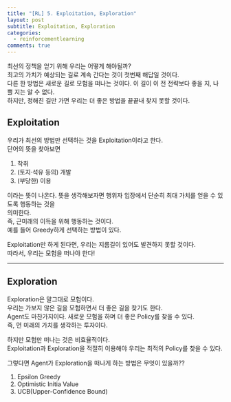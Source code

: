 ```yaml
---
title: "[RL] 5. Exploitation, Exploration"
layout: post
subtitle: Exploitation, Exploration
categories:
  - reinforcementlearning
comments: true
---
```


최선의 정책을 얻기 위해 우리는 어떻게 해야될까?  
최고의 가치가 예상되는 길로 계속 간다는 것이 첫번째 해답일 것이다.  
다른 한 방법은 새로운 길로 모험을 떠나는 것이다. 이 길이 이 전 전략보다 좋을 지, 나쁠 지는 알 수 없다.   
하지만, 정해진 길만 가면 우리는 더 좋은 방법을 끝끝내 찾지 못할 것이다.   
   
## Exploitation
우리가 최선의 방법만 선택하는 것을 Exploitation이라고 한다.   
단어의 뜻을 찾아보면   
1. 착취
2. (토지·석유 등의) 개발
3. (부당한) 이용  
  
이라는 뜻이 나온다. 뜻을 생각해보자면 행위자 입장에서 단순히 최대 가치를 얻을 수 있도록 행동하는 것을  
의미한다.   
즉, 근미래의 이득을 위해 행동하는 것이다.  
예를 들어 Greedy하게 선택하는 방법이 있다.
   
Exploitation만 하게 된다면, 우리는 지름길이 있어도 발견하지 못할 것이다.  
따라서, 우리는 모험을 떠나야 한다!
  
---

## Exploration
Exploration은 말그대로 모험이다.  
우리는 가보지 않은 길을 모험하면서 더 좋은 길을 찾기도 한다.   
Agent도 마찬가지이다. 새로운 모험을 하며 더 좋은 Policy를 찾을 수 있다.   
즉, 먼 미래의 가치를 생각하는 투자이다.  
   
하지만 모험만 떠나는 것은 비효율적이다.   
Exploitation과 Exploration을 적절히 이용해야 우리는 최적의 Policy를 찾을 수 있다.   
   
그렇다면 Agent가 Exploration을 떠나게 하는 방법은 무엇이 있을까??
1. Epsilon Greedy
2. Optimistic Initia Value
3. UCB(Upper-Confidence Bound)
